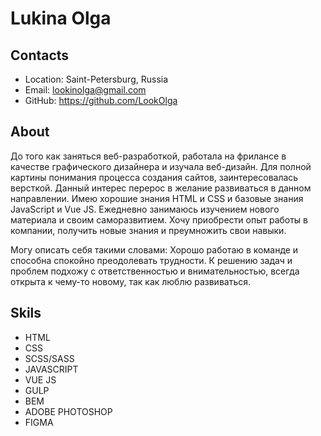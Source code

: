 # Lukina Olga


## Contacts
* Location: Saint-Petersburg, Russia
* Email: lookinolga@gmail.com
* GitHub: https://github.com/LookOlga

## About

До того как заняться веб-разработкой, работала на фрилансе в качестве графического дизайнера и изучала веб-дизайн. Для полной картины понимания процесса создания сайтов, заинтересовалась версткой. Данный интерес перерос в желание развиваться в данном направлении.
Имею хорошие знания HTML и CSS и базовые знания JavaScript и Vue JS. Ежедневно занимаюсь изучением нового материала и своим саморазвитием. Хочу приобрести опыт работы в компании, получить новые знания и преумножить свои навыки.

Могу описать себя такими словами:
Хорошо работаю в команде и способна спокойно преодолевать трудности. К решению задач и проблем подхожу с ответственностью и внимательностью, всегда открыта к чему-то новому, так как люблю развиваться.

## Skils
* HTML
* CSS
* SCSS/SASS
* JAVASCRIPT
* VUE JS
* GULP
* BEM
* ADOBE PHOTOSHOP
* FIGMA